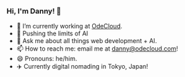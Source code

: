 ### Hi, I'm Danny! 👋

- 🔭 I’m currently working at [OdeCloud](https://odecloud.com).
- 🌱 Pushing the limits of AI
- 💬 Ask me about all things web development + AI.
- 📫 How to reach me: email me at danny@odecloud.com!
- 😄 Pronouns: he/him.
- ✈️ Currently digital nomading in Tokyo, Japan!
